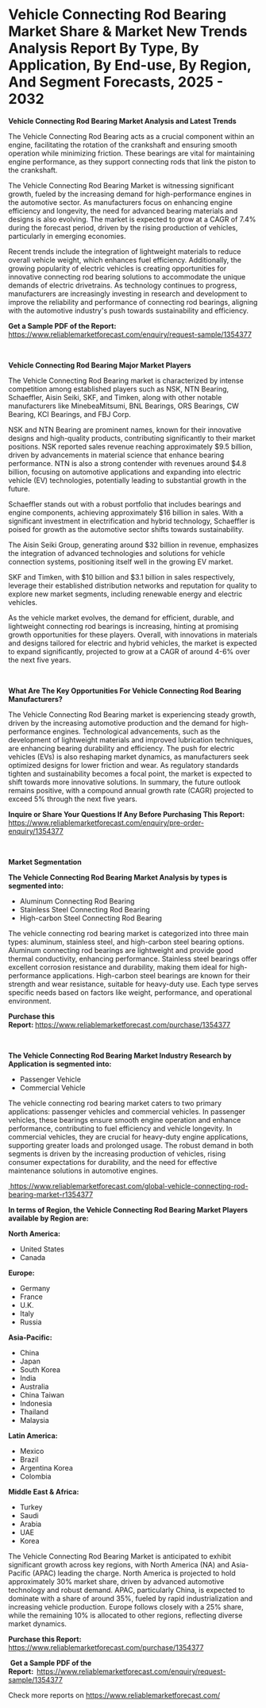 <p><h1>Vehicle Connecting Rod Bearing Market Share & Market New Trends Analysis Report By Type, By Application, By End-use, By Region, And Segment Forecasts, 2025 - 2032</h1></p><p><strong>Vehicle Connecting Rod Bearing Market Analysis and Latest Trends</strong></p>
<p><p>The Vehicle Connecting Rod Bearing acts as a crucial component within an engine, facilitating the rotation of the crankshaft and ensuring smooth operation while minimizing friction. These bearings are vital for maintaining engine performance, as they support connecting rods that link the piston to the crankshaft.</p><p>The Vehicle Connecting Rod Bearing Market is witnessing significant growth, fueled by the increasing demand for high-performance engines in the automotive sector. As manufacturers focus on enhancing engine efficiency and longevity, the need for advanced bearing materials and designs is also evolving. The market is expected to grow at a CAGR of 7.4% during the forecast period, driven by the rising production of vehicles, particularly in emerging economies.</p><p>Recent trends include the integration of lightweight materials to reduce overall vehicle weight, which enhances fuel efficiency. Additionally, the growing popularity of electric vehicles is creating opportunities for innovative connecting rod bearing solutions to accommodate the unique demands of electric drivetrains. As technology continues to progress, manufacturers are increasingly investing in research and development to improve the reliability and performance of connecting rod bearings, aligning with the automotive industry's push towards sustainability and efficiency.</p></p>
<p><strong>Get a Sample PDF of the Report:&nbsp;</strong> <a href="https://www.reliablemarketforecast.com/enquiry/request-sample/1354377?utm_campaign=2393&utm_medium=2&utm_source=Github&utm_content=ia&utm_term=31032025&utm_id=vehicle-connecting-rod-bearing">https://www.reliablemarketforecast.com/enquiry/request-sample/1354377</a></p>
<p>&nbsp;</p>
<p><strong>Vehicle Connecting Rod Bearing Major Market Players</strong></p>
<p><p>The Vehicle Connecting Rod Bearing market is characterized by intense competition among established players such as NSK, NTN Bearing, Schaeffler, Aisin Seiki, SKF, and Timken, along with other notable manufacturers like MinebeaMitsumi, BNL Bearings, ORS Bearings, CW Bearing, KCI Bearings, and FBJ Corp.</p><p>NSK and NTN Bearing are prominent names, known for their innovative designs and high-quality products, contributing significantly to their market positions. NSK reported sales revenue reaching approximately $9.5 billion, driven by advancements in material science that enhance bearing performance. NTN is also a strong contender with revenues around $4.8 billion, focusing on automotive applications and expanding into electric vehicle (EV) technologies, potentially leading to substantial growth in the future.</p><p>Schaeffler stands out with a robust portfolio that includes bearings and engine components, achieving approximately $16 billion in sales. With a significant investment in electrification and hybrid technology, Schaeffler is poised for growth as the automotive sector shifts towards sustainability.</p><p>The Aisin Seiki Group, generating around $32 billion in revenue, emphasizes the integration of advanced technologies and solutions for vehicle connection systems, positioning itself well in the growing EV market.</p><p>SKF and Timken, with $10 billion and $3.1 billion in sales respectively, leverage their established distribution networks and reputation for quality to explore new market segments, including renewable energy and electric vehicles.</p><p>As the vehicle market evolves, the demand for efficient, durable, and lightweight connecting rod bearings is increasing, hinting at promising growth opportunities for these players. Overall, with innovations in materials and designs tailored for electric and hybrid vehicles, the market is expected to expand significantly, projected to grow at a CAGR of around 4-6% over the next five years.</p></p>
<p>&nbsp;</p>
<p><strong>What Are The Key Opportunities For Vehicle Connecting Rod Bearing Manufacturers?</strong></p>
<p><p>The Vehicle Connecting Rod Bearing market is experiencing steady growth, driven by the increasing automotive production and the demand for high-performance engines. Technological advancements, such as the development of lightweight materials and improved lubrication techniques, are enhancing bearing durability and efficiency. The push for electric vehicles (EVs) is also reshaping market dynamics, as manufacturers seek optimized designs for lower friction and wear. As regulatory standards tighten and sustainability becomes a focal point, the market is expected to shift towards more innovative solutions. In summary, the future outlook remains positive, with a compound annual growth rate (CAGR) projected to exceed 5% through the next five years.</p></p>
<p><strong>Inquire or Share Your Questions If Any Before Purchasing This Report:</strong> <a href="https://www.reliablemarketforecast.com/enquiry/pre-order-enquiry/1354377?utm_campaign=2393&utm_medium=2&utm_source=Github&utm_content=ia&utm_term=31032025&utm_id=vehicle-connecting-rod-bearing">https://www.reliablemarketforecast.com/enquiry/pre-order-enquiry/1354377</a></p>
<p>&nbsp;</p>
<p><strong>Market Segmentation</strong></p>
<p><strong>The Vehicle Connecting Rod Bearing Market Analysis by types is segmented into:</strong></p>
<p><ul><li>Aluminum Connecting Rod Bearing</li><li>Stainless Steel Connecting Rod Bearing</li><li>High-carbon Steel Connecting Rod Bearing</li></ul></p>
<p><p>The vehicle connecting rod bearing market is categorized into three main types: aluminum, stainless steel, and high-carbon steel bearing options. Aluminum connecting rod bearings are lightweight and provide good thermal conductivity, enhancing performance. Stainless steel bearings offer excellent corrosion resistance and durability, making them ideal for high-performance applications. High-carbon steel bearings are known for their strength and wear resistance, suitable for heavy-duty use. Each type serves specific needs based on factors like weight, performance, and operational environment.</p></p>
<p><strong>Purchase this Report:&nbsp;</strong><a href="https://www.reliablemarketforecast.com/purchase/1354377?utm_campaign=2393&utm_medium=2&utm_source=Github&utm_content=ia&utm_term=31032025&utm_id=vehicle-connecting-rod-bearing">https://www.reliablemarketforecast.com/purchase/1354377</a></p>
<p>&nbsp;</p>
<p><strong>The Vehicle Connecting Rod Bearing Market Industry Research by Application is segmented into:</strong></p>
<p><ul><li>Passenger Vehicle</li><li>Commercial Vehicle</li></ul></p>
<p><p>The vehicle connecting rod bearing market caters to two primary applications: passenger vehicles and commercial vehicles. In passenger vehicles, these bearings ensure smooth engine operation and enhance performance, contributing to fuel efficiency and vehicle longevity. In commercial vehicles, they are crucial for heavy-duty engine applications, supporting greater loads and prolonged usage. The robust demand in both segments is driven by the increasing production of vehicles, rising consumer expectations for durability, and the need for effective maintenance solutions in automotive engines.</p></p>
<p><a href="https://www.reliablemarketforecast.com/global-vehicle-connecting-rod-bearing-market-r1354377?utm_campaign=2393&utm_medium=2&utm_source=Github&utm_content=ia&utm_term=31032025&utm_id=vehicle-connecting-rod-bearing">&nbsp;https://www.reliablemarketforecast.com/global-vehicle-connecting-rod-bearing-market-r1354377</a></p>
<p><strong>In terms of Region, the Vehicle Connecting Rod Bearing Market Players available by Region are:</strong></p>
<p>
    <p> <strong> North America: </strong>
        <ul>
            <li>United States</li>
            <li>Canada</li>
        </ul>
        </p> 
    <p> <strong> Europe: </strong>
        <ul>
            <li>Germany</li>
            <li>France</li>
            <li>U.K.</li>
            <li>Italy</li>
            <li>Russia</li>
        </ul>
        </p> 
    <p> <strong> Asia-Pacific: </strong>
        <ul>
            <li>China</li>
            <li>Japan</li>
            <li>South Korea</li>
            <li>India</li>
            <li>Australia</li>
            <li>China Taiwan</li>
            <li>Indonesia</li>
            <li>Thailand</li>
            <li>Malaysia</li>
        </ul>
        </p> 
    <p> <strong> Latin America: </strong>
        <ul>
            <li>Mexico</li>
            <li>Brazil</li>
            <li>Argentina Korea</li>
            <li>Colombia</li>
        </ul>
        </p> 
    <p> <strong> Middle East & Africa: </strong>
        <ul>
            <li>Turkey</li>
            <li>Saudi</li>
            <li>Arabia</li>
            <li>UAE</li>
            <li>Korea</li>
        </ul>
    </p>
    </p>
<p><p>The Vehicle Connecting Rod Bearing Market is anticipated to exhibit significant growth across key regions, with North America (NA) and Asia-Pacific (APAC) leading the charge. North America is projected to hold approximately 30% market share, driven by advanced automotive technology and robust demand. APAC, particularly China, is expected to dominate with a share of around 35%, fueled by rapid industrialization and increasing vehicle production. Europe follows closely with a 25% share, while the remaining 10% is allocated to other regions, reflecting diverse market dynamics.</p></p>
<p><strong>Purchase this Report: </strong><a href="https://www.reliablemarketforecast.com/purchase/1354377?utm_campaign=2393&utm_medium=2&utm_source=Github&utm_content=ia&utm_term=31032025&utm_id=vehicle-connecting-rod-bearing">https://www.reliablemarketforecast.com/purchase/1354377</a></p>
<p>&nbsp;<strong>Get a Sample PDF of the Report:&nbsp;&nbsp;</strong><a href="https://www.reliablemarketforecast.com/enquiry/request-sample/1354377?utm_campaign=2393&utm_medium=2&utm_source=Github&utm_content=ia&utm_term=31032025&utm_id=vehicle-connecting-rod-bearing">https://www.reliablemarketforecast.com/enquiry/request-sample/1354377</a></p>
<p><strong></strong></p>
<p>Check more reports on <a href="https://www.reliablemarketforecast.com/?utm_campaign=2393&utm_medium=2&utm_source=Github&utm_content=ia&utm_term=31032025&utm_id=vehicle-connecting-rod-bearing">https://www.reliablemarketforecast.com/</a></p>